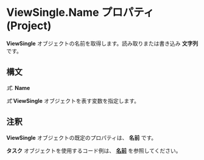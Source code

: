 
# ViewSingle.Name プロパティ (Project)

 **ViewSingle** オブジェクトの名前を取得します。読み取りまたは書き込み **文字列** です。


## 構文

 _式_. **Name**

 _式_ **ViewSingle** オブジェクトを表す変数を指定します。


## 注釈

 **ViewSingle** オブジェクトの既定のプロパティは、 **名前** です。

 **タスク** オブジェクトを使用するコード例は、 **[名前](2df034b0-13bc-f912-abbc-6b97b8c8d5ed.md)** を参照してください。

